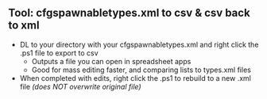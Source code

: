 ## Tool: cfgspawnabletypes.xml to csv  & csv back to xml

* DL to your directory with your cfgspawnabletypes.xml and right click the .ps1 file to export to csv
  *  Outputs a file you can open in spreadsheet apps
  *  Good for mass editing faster, and comparing lists to types.xml files
* When completed with edits, right click the .ps1 to rebuild to a new .xml file *(does NOT overwrite original file)*